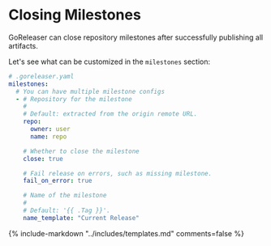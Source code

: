 # Closing Milestones

GoReleaser can close repository milestones after successfully publishing all
artifacts.

Let's see what can be customized in the `milestones` section:

```yaml
# .goreleaser.yaml
milestones:
  # You can have multiple milestone configs
  - # Repository for the milestone
    #
    # Default: extracted from the origin remote URL.
    repo:
      owner: user
      name: repo

    # Whether to close the milestone
    close: true

    # Fail release on errors, such as missing milestone.
    fail_on_error: true

    # Name of the milestone
    #
    # Default: '{{ .Tag }}'.
    name_template: "Current Release"
```

{% include-markdown "../includes/templates.md" comments=false %}
